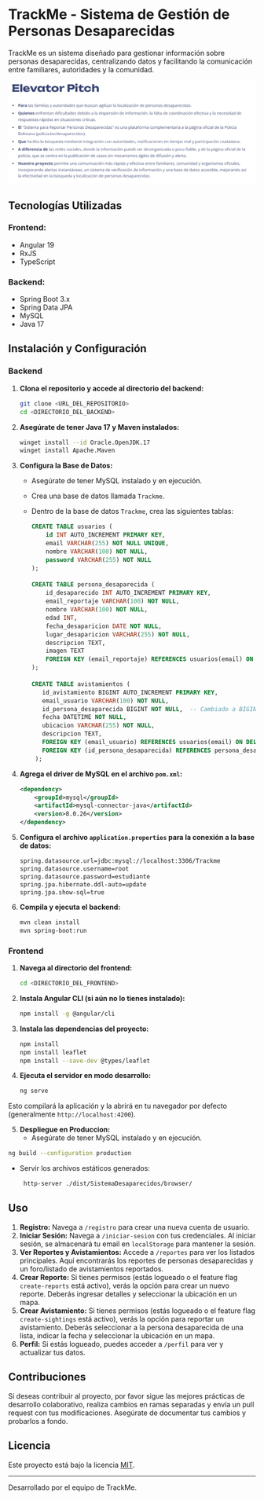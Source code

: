# TrackMe - Sistema de Gestión de Personas Desaparecidas

TrackMe es un sistema diseñado para gestionar información sobre personas desaparecidas, centralizando datos y facilitando la comunicación entre familiares, autoridades y la comunidad.

![Elevator Pitch](ElevatorPitch.png)

## Tecnologías Utilizadas

### Frontend:
- Angular 19
- RxJS
- TypeScript

### Backend:
- Spring Boot 3.x
- Spring Data JPA
- MySQL
- Java 17

## Instalación y Configuración

### Backend

1. **Clona el repositorio y accede al directorio del backend:**
   ```sh
   git clone <URL_DEL_REPOSITORIO>
   cd <DIRECTORIO_DEL_BACKEND>
   ```

2. **Asegúrate de tener Java 17 y Maven instalados:**
   ```sh
   winget install --id Oracle.OpenJDK.17
   winget install Apache.Maven
   ```

3. **Configura la Base de Datos:**
   - Asegúrate de tener MySQL instalado y en ejecución.
   - Crea una base de datos llamada `Trackme`.
   - Dentro de la base de datos `Trackme`, crea las siguientes tablas:
   
     ```sql
     CREATE TABLE usuarios (
         id INT AUTO_INCREMENT PRIMARY KEY,
         email VARCHAR(255) NOT NULL UNIQUE,
         nombre VARCHAR(100) NOT NULL,
         password VARCHAR(255) NOT NULL
     );

     CREATE TABLE persona_desaparecida (
         id_desaparecido INT AUTO_INCREMENT PRIMARY KEY,
         email_reportaje VARCHAR(100) NOT NULL,
         nombre VARCHAR(100) NOT NULL,
         edad INT,
         fecha_desaparicion DATE NOT NULL,
         lugar_desaparicion VARCHAR(255) NOT NULL,
         descripcion TEXT,
         imagen TEXT
         FOREIGN KEY (email_reportaje) REFERENCES usuarios(email) ON DELETE CASCADE
     );

     CREATE TABLE avistamientos (
        id_avistamiento BIGINT AUTO_INCREMENT PRIMARY KEY,
        email_usuario VARCHAR(100) NOT NULL,
        id_persona_desaparecida BIGINT NOT NULL,  -- Cambiado a BIGINT
        fecha DATETIME NOT NULL,
        ubicacion VARCHAR(255) NOT NULL,
        descripcion TEXT,
        FOREIGN KEY (email_usuario) REFERENCES usuarios(email) ON DELETE CASCADE,
        FOREIGN KEY (id_persona_desaparecida) REFERENCES persona_desaparecida(id_desaparecido) ON DELETE CASCADE
      );
     ```

4. **Agrega el driver de MySQL en el archivo `pom.xml`:**
   ```xml
   <dependency>
       <groupId>mysql</groupId>
       <artifactId>mysql-connector-java</artifactId>
       <version>8.0.26</version>
   </dependency>
   ```

5. **Configura el archivo `application.properties` para la conexión a la base de datos:**
   ```properties
   spring.datasource.url=jdbc:mysql://localhost:3306/Trackme
   spring.datasource.username=root
   spring.datasource.password=estudiante
   spring.jpa.hibernate.ddl-auto=update
   spring.jpa.show-sql=true
   ```

6. **Compila y ejecuta el backend:**
   ```sh
   mvn clean install
   mvn spring-boot:run
   ```

### Frontend

1. **Navega al directorio del frontend:**
   ```sh
   cd <DIRECTORIO_DEL_FRONTEND>
   ```

2. **Instala Angular CLI (si aún no lo tienes instalado):**
   ```sh
   npm install -g @angular/cli
   ```

3. **Instala las dependencias del proyecto:**
   ```sh
   npm install
   npm install leaflet
   npm install --save-dev @types/leaflet
   ```

4. **Ejecuta el servidor en modo desarrollo:**
   ```sh
   ng serve
   ```

 Esto compilará la aplicación y la abrirá en tu navegador por defecto (generalmente `http://localhost:4200`).


 5. **Despliegue en Produccion:**
    - Asegúrate de tener MySQL instalado y en ejecución.
   ```sh
   ng build --configuration production
   ```
- Servir los archivos estáticos generados:
   ```sh
    http-server ./dist/SistemaDesaparecidos/browser/
   ```

## Uso

1.  **Registro:** Navega a `/registro` para crear una nueva cuenta de usuario.
2.  **Iniciar Sesión:** Navega a `/iniciar-sesion` con tus credenciales. Al iniciar sesión, se almacenará tu email en `localStorage` para mantener la sesión.
3.  **Ver Reportes y Avistamientos:** Accede a `/reportes` para ver los listados principales. Aquí encontrarás los reportes de personas desaparecidas y un foro/listado de avistamientos reportados.
4.  **Crear Reporte:** Si tienes permisos (estás logueado o el feature flag `create-reports` está activo), verás la opción para crear un nuevo reporte. Deberás ingresar detalles y seleccionar la ubicación en un mapa.
5.  **Crear Avistamiento:** Si tienes permisos (estás logueado o el feature flag `create-sightings` está activo), verás la opción para reportar un avistamiento. Deberás seleccionar a la persona desaparecida de una lista, indicar la fecha y seleccionar la ubicación en un mapa.
6.  **Perfil:** Si estás logueado, puedes acceder a `/perfil` para ver y actualizar tus datos.

## Contribuciones

Si deseas contribuir al proyecto, por favor sigue las mejores prácticas de desarrollo colaborativo, realiza cambios en ramas separadas y envía un pull request con tus modificaciones. Asegúrate de documentar tus cambios y probarlos a fondo.

## Licencia

Este proyecto está bajo la licencia [MIT](LICENSE).

---
Desarrollado por el equipo de TrackMe.
